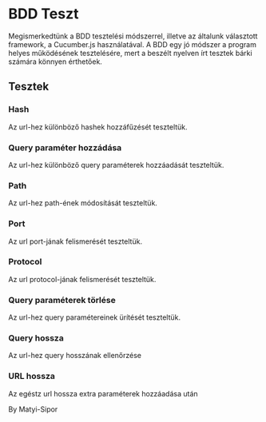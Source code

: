 # BDD Teszt
Megismerkedtünk a BDD tesztelési módszerrel, illetve az általunk választott framework, a Cucumber.js használatával. A BDD egy jó módszer a program helyes működésének tesztelésére, mert a beszélt nyelven írt tesztek bárki számára könnyen érthetőek.

## Tesztek

### Hash
Az url-hez különböző hashek hozzáfűzését teszteltük.

### Query paraméter hozzádása
Az url-hez különböző query paraméterek hozzáadását teszteltük.

### Path
Az url-hez path-ének módosítását teszteltük.

### Port
Az url port-jának felismerését teszteltük.

### Protocol
Az url protocol-jának felismerését teszteltük.

### Query paraméterek törlése
Az url-hez query paramétereinek ürítését teszteltük.

### Query hossza
Az url-hez query hosszának ellenőrzése

### URL hossza
Az egéstz url hossza extra paraméterek hozzáadása után

By
Matyi-Sipor
